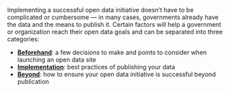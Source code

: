 Implementing a successful open data initiative doesn’t have to be complicated or cumbersome — in many cases, governments already have the data and the means to publish it. Certain factors will help a government or organization reach their open data goals and can be separated into three categories: 
   * [**Beforehand**](https://github.com/ArcGIS/open-data-readiness/blob/master/success-factors/beforehand.md): a few decisions to make and points to consider when launching an open data site 
   * [**Implementation**](https://github.com/ArcGIS/open-data-readiness/blob/master/success-factors/implementation.md): best practices of publishing your data 
   * [**Beyond**](https://github.com/ArcGIS/open-data-readiness/blob/master/success-factors/beyond.md): how to ensure your open data initiative is successful beyond publication 

